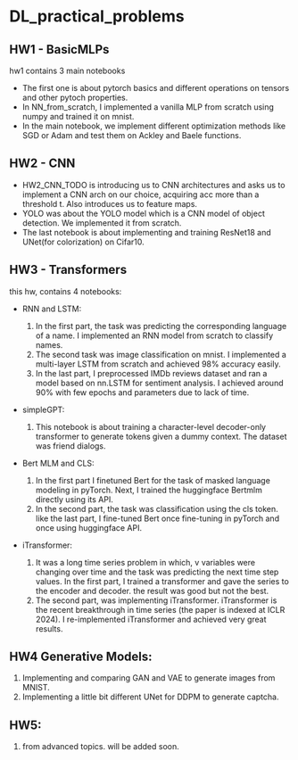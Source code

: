# DL_practical_problems

## HW1 - BasicMLPs
hw1 contains 3 main notebooks
* The first one is about pytorch basics and different operations on tensors and other pytoch properties.
* In NN_from_scratch, I implemented a vanilla MLP from scratch using numpy and trained it on mnist.
* In the main notebook, we implement different optimization methods like SGD or Adam and test them on Ackley and Baele functions.

## HW2 - CNN
* HW2_CNN_TODO is introducing us to CNN architectures and asks us to implement a CNN arch on our choice, acquiring acc more than a threshold t. Also introduces us to feature maps.
* YOLO was about the YOLO model which is a CNN model of object detection. We implemented it from scratch.
* The last notebook is about implementing and training ResNet18 and UNet(for colorization) on Cifar10.

## HW3 - Transformers
this hw, contains 4 notebooks:

* RNN and LSTM:
  1. In the first part, the task was predicting the corresponding language of a name. I implemented an RNN model from scratch to classify names.
  2. The second task was image classification on mnist. I implemented a multi-layer LSTM from scratch and achieved 98% accuracy easily.
  3. In the last part, I preprocessed IMDb reviews dataset and ran a model based on nn.LSTM for sentiment analysis. I achieved around 90% with few epochs and parameters due to lack of time.
* simpleGPT:
  1. This notebook is about training a character-level decoder-only transformer to generate tokens given a dummy context. The dataset was friend dialogs.

* Bert MLM and CLS:
  1. In the first part I finetuned Bert for the task of masked language modeling in pyTorch. Next, I trained the huggingface Bertmlm directly using its API.
  2. In the second part, the task was classification using the cls token. like the last part, I fine-tuned Bert once fine-tuning in pyTorch and once using huggingface API.
* iTransformer:
  1. It was a long time series problem in which, v variables were changing over time and the task was predicting the next time step values. In the first part, I trained a transformer and gave the series to the encoder and decoder. the result was good but not the best.
  2. The second part, was implementing iTransformer. iTransformer is the recent breakthrough in time series (the paper is indexed at ICLR 2024). I re-implemented iTransformer and achieved very great results.
## HW4 Generative Models:
  1. Implementing and comparing GAN and VAE to generate images from MNIST.
  2. Implementing a little bit different UNet for DDPM to generate captcha.
## HW5:
  1. from advanced topics. will be added soon.
  
  
